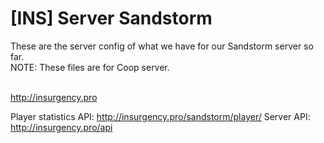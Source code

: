# [INS] Server Sandstorm
These are the server config of what we have for our Sandstorm server so far.<br>
NOTE: These files are for Coop server.<br><br>

http://insurgency.pro

Player statistics API: http://insurgency.pro/sandstorm/player/ 
Server API: http://insurgency.pro/api
